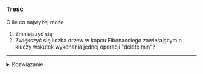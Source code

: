 ### Treść

O ile co najwyżej może
1. Zmniejszyć się
2. Zwiększyć się
liczba drzew w kopcu Fibonacciego zawierającym n kluczy wskutek wykonania jednej operacji "delete min"?
------
<details><summary>Rozwiązanie</summary>
<p>
  
  1. Mamy n = 2^k + 1 pojedynczych drzew stopnia 1, wiec przy operacji deletemin dostaniemy 2^k drzew stopnia 1, które po merge staną się 1 drzewem k-tego stopnia. Więc z n drzew dostaliśmy 1 drzewo. Odp to | n - 1 |
  2. Mamy 1 drzewo stopnia logn składające się z n kluczy, wykonujemy delete min na korzeniu. Korzen w kopcu Fib moze miec maksymalnie logn dzieci (dowod na wykladzie), więc jak obetniemy nasz korzen dostaniemy maksymalnie logn drzew. Więc z 1 drzewa dostalismy logn drzew. Odp to | logn - 1 |

